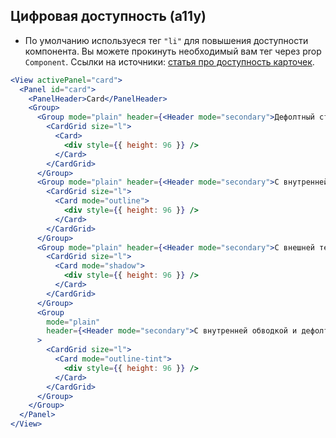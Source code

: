 ## Цифровая доступность (a11y)

- По умолчанию используеся тег `"li"` для повышения доступности компонента. Вы можете прокинуть необходимый вам тег через prop `Component`.
  Ссылки на источники: [статья про доступность карточек](https://inclusive-components.design/cards/).

```jsx
<View activePanel="card">
  <Panel id="card">
    <PanelHeader>Card</PanelHeader>
    <Group>
      <Group mode="plain" header={<Header mode="secondary">Дефолтный стиль</Header>}>
        <CardGrid size="l">
          <Card>
            <div style={{ height: 96 }} />
          </Card>
        </CardGrid>
      </Group>
      <Group mode="plain" header={<Header mode="secondary">С внутренней обводкой</Header>}>
        <CardGrid size="l">
          <Card mode="outline">
            <div style={{ height: 96 }} />
          </Card>
        </CardGrid>
      </Group>
      <Group mode="plain" header={<Header mode="secondary">С внешней тенью</Header>}>
        <CardGrid size="l">
          <Card mode="shadow">
            <div style={{ height: 96 }} />
          </Card>
        </CardGrid>
      </Group>
      <Group
        mode="plain"
        header={<Header mode="secondary">С внутренней обводкой и дефолтным фоном</Header>}
      >
        <CardGrid size="l">
          <Card mode="outline-tint">
            <div style={{ height: 96 }} />
          </Card>
        </CardGrid>
      </Group>
    </Group>
  </Panel>
</View>
```
